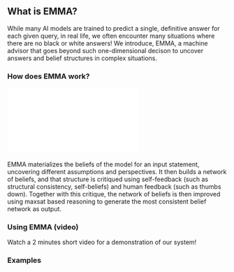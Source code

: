 ## What is EMMA?
While many AI models are trained to predict a single, definitive answer for each given query, in real life, we often encounter many situations where there are no black or white answers! We introduce, EMMA, a machine advisor that goes beyond such one-dimensional decison to uncover answers and belief structures in complex situations.


### How does EMMA work?

![Flow](figures/flow.pdf)

EMMA materializes the beliefs of the model for an input statement, uncovering different assumptions and perspectives. It then builds a network of beliefs, and that structure is critiqued using self-feedback (such as structural consistency, self-beliefs) and human feedback (such as thumbs down). Together with this critique, the network of beliefs is then improved using maxsat based reasoning to generate the most consistent belief network as output.

### Using EMMA (video)

Watch a 2 minutes short video for a demonstration of our system!


### Examples 